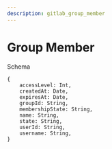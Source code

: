 ```yaml
---
description: gitlab_group_member
---
```


# Group Member

Schema
```
{
	accessLevel: Int,
	createdAt: Date,
	expiresAt: Date,
	groupId: String,
	membershipState: String,
	name: String,
	state: String,
	userId: String,
	username: String,
}
```
